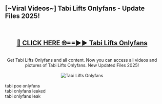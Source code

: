 <h2>[~Viral Videos~] Tabi Lifts Onlyfans - Update Files 2025!</h2>
<br>
<div align="center">
<h2><a href="https://betterlinks.top/A2PfLJ" rel="nofollow">🔴 CLICK HERE 🌐==►► Tabi Lifts Onlyfans</a></h2>
<br>
Get Tabi Lifts Onlyfans and all content. Now you can access all videos and pictures of Tabi Lifts Onlyfans. New Updated Files 2025!
<br>
<br>
<a href="https://betterlinks.top/A2PfLJ" rel="nofollow" data-target="animated-image.originalLink"><img src="https://i.ibb.co.com/WyWwxjT/player-gif2.gif" alt="Tabi Lifts Onlyfans" style="max-width: 100%; display: inline-block;" data-target="animated-image.originalImage"></a>
</div>
<br>
tabi poe onlyfans<br>
tabi onlyfans leaked<br>
tabi onlyfans leak